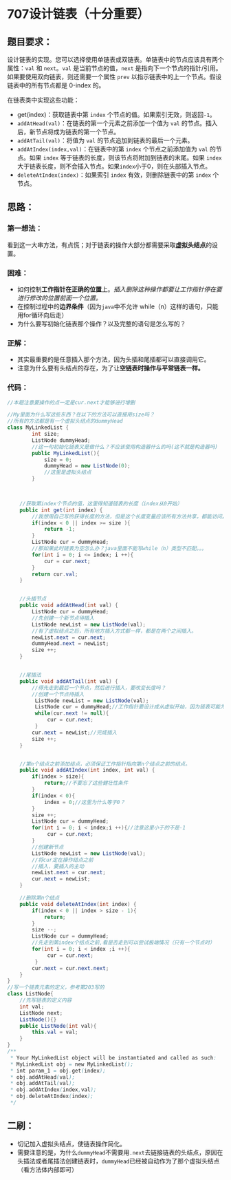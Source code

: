# 707设计链表（十分重要）

## 题目要求：

设计链表的实现。您可以选择使用单链表或双链表。单链表中的节点应该具有两个属性：`val` 和 `next`。`val` 是当前节点的值，`next` 是指向下一个节点的指针/引用。如果要使用双向链表，则还需要一个属性 `prev` 以指示链表中的上一个节点。假设链表中的所有节点都是 0-index 的。

在链表类中实现这些功能：

- get(index)：获取链表中第 `index` 个节点的值。如果索引无效，则返回`-1`。
- `addAtHead(val)`：在链表的第一个元素之前添加一个值为 `val` 的节点。插入后，新节点将成为链表的第一个节点。
- `addAtTail(val)`：将值为 `val` 的节点追加到链表的最后一个元素。
- `addAtIndex(index,val)`：在链表中的第 `index` 个节点之前添加值为 `val` 的节点。如果 `index` 等于链表的长度，则该节点将附加到链表的末尾。如果 `index` 大于链表长度，则不会插入节点。如果`index`小于0，则在头部插入节点。
- `deleteAtIndex(index)`：如果索引 `index` 有效，则删除链表中的第 `index` 个节点。

## 思路：

### 第一想法：

看到这一大串方法，有点慌；对于链表的操作大部分都需要采取**虚拟头结点**的设置。

### 困难：

- 如何控制**工作指针在正确的位置**上。*插入删除这种操作都要让工作指针停在要进行修改的位置前面一个位置。*
- 在控制过程中的**边界条件**（因为`java`中不允许 while（n）这样的语句，只能用for循环向后走）
- 为什么要写初始化链表那个操作？以及完整的语句是怎么写的？

### 正解：

- 其实最重要的是任意插入那个方法，因为头插和尾插都可以直接调用它。
- 注意为什么要有头结点的存在，为了让**空链表时操作与平常链表一样。**

### 代码：
```java
//本题注意要操作的点一定是cur.next才能够进行增删

//My里面为什么写这些东西？在以下的方法可以直接用size吗？
//所有的方法都是有一个虚拟头结点的dummyHead
class MyLinkedList {
        int size;
        ListNode dummyHead;
        //这一句初始化链表又是做什么？不应该使用构造器什么的吗(这不就是构造器吗)
        public MyLinkedList(){
            size = 0;
            dummyHead = new ListNode(0);
            //这里是虚拟头结点
        }
    


    //获取第index个节点的值，这里得知道链表的长度（index从0开始）
    public int get(int index) {
        //我想用自己写的获得长度的方法，但是这个长度变量应该所有方法共享，都能访问。
        if(index < 0 || index >= size ){
            return -1;
        }
        ListNode cur = dummyHead;
        //那如果此时链表为空怎么办？java里面不能写while（n）类型不匹配。。。
        for(int i = 0; i <= index; i ++){
            cur = cur.next;
        }
        return cur.val;
    }


    //头插节点
    public void addAtHead(int val) {
        ListNode cur = dummyHead;
        //先创建一个新节点待插入
        ListNode newList = new ListNode(val);
        //有了虚拟结点之后，所有地方插入方式都一样，都是在两个之间插入。
        newList.next = cur.next;
        dummyHead.next = newList;
        size ++;
    }


    //尾插法
    public void addAtTail(int val) {
        //得先走到最后一个节点，然后进行插入，要改变长度吗？
        //创建一个节点待插入
         ListNode newList = new ListNode(val);
         ListNode cur = dummyHead;//工作指针要设计成从虚拟开始，因为链表可能为空
         while(cur.next != null){
             cur = cur.next;
         }
        cur.next = newList;//完成插入
        size ++;
    }


    //第n个结点之前添加结点，必须保证工作指针指向第n个结点之前的结点。
    public void addAtIndex(int index, int val) {
        if(index > size){
            return;//不要忘了这些健壮性条件
        }
        if(index < 0){
            index = 0;//这里为什么等于0？
        }
        size ++;
        ListNode cur = dummyHead;
        for(int i = 0; i < index;i ++){//注意这里小于的不是-1
             cur = cur.next;
        }
        //创建新节点
        ListNode newList = new ListNode(val);
        //将cur定在操作结点之前
        //插入，要插入的主动
        newList.next = cur.next;
        cur.next = newList;
    }

    //删除第n个结点
    public void deleteAtIndex(int index) {
        if(index < 0 || index > size - 1){
            return;
        }
        size --;
        ListNode cur = dummyHead;
        //先走到第index个结点之前,看是否走到可以尝试极端情况（只有一个节点时）
        for(int i = 0; i < index ;i ++){
             cur = cur.next;
         }
        cur.next = cur.next.next;
    }
}
//写一个链表元素的定义，参考第203写的
class ListNode{
    //先写链表的定义内容
    int val;
    ListNode next;
    ListNode(){}
    public ListNode(int val){
        this.val = val;
    }
}
/**
 * Your MyLinkedList object will be instantiated and called as such:
 * MyLinkedList obj = new MyLinkedList();
 * int param_1 = obj.get(index);
 * obj.addAtHead(val);
 * obj.addAtTail(val);
 * obj.addAtIndex(index,val);
 * obj.deleteAtIndex(index);
 */
```

## 二刷：
- 切记加入虚拟头结点，使链表操作简化。
- 需要注意的是，为什么`dummyHead`不需要用`.next`去链接链表的头结点，原因在头插法或者尾插法创建链表时，`dummyHead`已经被自动作为了那个虚拟头结点（看方法体内部即可）